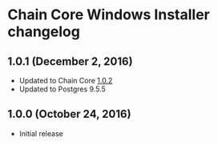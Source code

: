 # Chain Core Windows Installer changelog

## 1.0.1 (December 2, 2016)

* Updated to Chain Core [1.0.2](../../cmd/cored/CHANGELOG.md#1.0.2)
* Updated to Postgres 9.5.5

## 1.0.0 (October 24, 2016)

* Initial release
